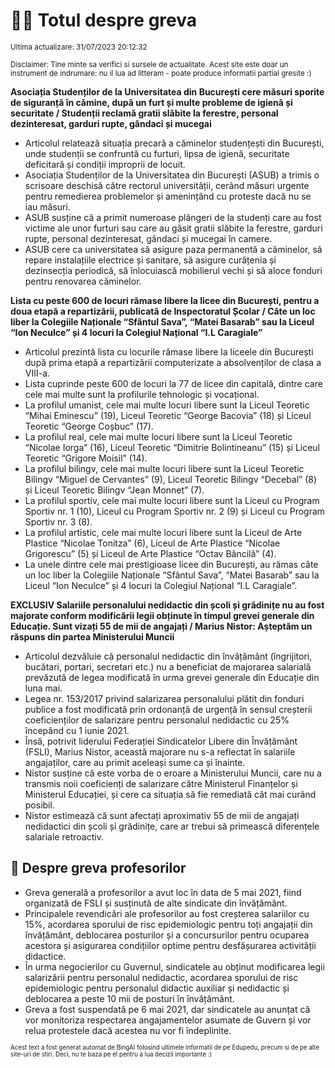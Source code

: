 # 👩‍🏫 Totul despre greva
<sub>Ultima actualizare: 31/07/2023 20:12:32</sub>

<sub>Disclaimer: Tine minte sa verifici si sursele de actualitate. Acest site este doar un instrument de indrumare: nu il lua ad litteram - poate produce informatii partial gresite :)</sub>

**Asociația Studenților de la Universitatea din București cere măsuri sporite de siguranță în cămine, după un furt și multe probleme de igienă și securitate / Studenții reclamă gratii slăbite la ferestre, personal dezinteresat, garduri rupte, gândaci și mucegai**

- Articolul relatează situația precară a căminelor studențești din București, unde studenții se confruntă cu furturi, lipsa de igienă, securitate deficitară și condiții improprii de locuit.
- Asociația Studenților de la Universitatea din București (ASUB) a trimis o scrisoare deschisă către rectorul universității, cerând măsuri urgente pentru remedierea problemelor și amenințând cu proteste dacă nu se iau măsuri.
- ASUB susține că a primit numeroase plângeri de la studenți care au fost victime ale unor furturi sau care au găsit gratii slăbite la ferestre, garduri rupte, personal dezinteresat, gândaci și mucegai în camere.
- ASUB cere ca universitatea să asigure paza permanentă a căminelor, să repare instalațiile electrice și sanitare, să asigure curățenia și dezinsecția periodică, să înlocuiască mobilierul vechi și să aloce fonduri pentru renovarea căminelor.

**Lista cu peste 600 de locuri rămase libere la licee din București, pentru a doua etapă a repartizării, publicată de Inspectoratul Școlar / Câte un loc liber la Colegiile Naționale “Sfântul Sava”, “Matei Basarab” sau la Liceul “Ion Neculce” și 4 locuri la Colegiul Național “I.L Caragiale”**

- Articolul prezintă lista cu locurile rămase libere la liceele din București după prima etapă a repartizării computerizate a absolvenților de clasa a VIII-a.
- Lista cuprinde peste 600 de locuri la 77 de licee din capitală, dintre care cele mai multe sunt la profilurile tehnologic și vocațional.
- La profilul umanist, cele mai multe locuri libere sunt la Liceul Teoretic “Mihai Eminescu” (19), Liceul Teoretic “George Bacovia” (18) și Liceul Teoretic “George Coșbuc” (17).
- La profilul real, cele mai multe locuri libere sunt la Liceul Teoretic “Nicolae Iorga” (16), Liceul Teoretic “Dimitrie Bolintineanu” (15) și Liceul Teoretic “Grigore Moisil” (14).
- La profilul bilingv, cele mai multe locuri libere sunt la Liceul Teoretic Bilingv “Miguel de Cervantes” (9), Liceul Teoretic Bilingv “Decebal” (8) și Liceul Teoretic Bilingv “Jean Monnet” (7).
- La profilul sportiv, cele mai multe locuri libere sunt la Liceul cu Program Sportiv nr. 1 (10), Liceul cu Program Sportiv nr. 2 (9) și Liceul cu Program Sportiv nr. 3 (8).
- La profilul artistic, cele mai multe locuri libere sunt la Liceul de Arte Plastice “Nicolae Tonitza” (6), Liceul de Arte Plastice “Nicolae Grigorescu” (5) și Liceul de Arte Plastice “Octav Băncilă” (4).
- La unele dintre cele mai prestigioase licee din București, au rămas câte un loc liber la Colegiile Naționale “Sfântul Sava”, “Matei Basarab” sau la Liceul “Ion Neculce” și 4 locuri la Colegiul Național “I.L Caragiale”.

**EXCLUSIV Salariile personalului nedidactic din școli și grădinițe nu au fost majorate conform modificării legii obținute în timpul grevei generale din Educație. Sunt vizați 55 de mii de angajați / Marius Nistor: Așteptăm un răspuns din partea Ministerului Muncii**

- Articolul dezvăluie că personalul nedidactic din învățământ (îngrijitori, bucătari, portari, secretari etc.) nu a beneficiat de majorarea salarială prevăzută de legea modificată în urma grevei generale din Educație din luna mai.
- Legea nr. 153/2017 privind salarizarea personalului plătit din fonduri publice a fost modificată prin ordonanță de urgență în sensul creșterii coeficienților de salarizare pentru personalul nedidactic cu 25% începând cu 1 iunie 2021.
- Însă, potrivit liderului Federației Sindicatelor Libere din Învățământ (FSLI), Marius Nistor, această majorare nu s-a reflectat în salariile angajaților, care au primit aceleași sume ca și înainte.
- Nistor susține că este vorba de o eroare a Ministerului Muncii, care nu a transmis noii coeficienți de salarizare către Ministerul Finanțelor și Ministerul Educației, și cere ca situația să fie remediată cât mai curând posibil.
- Nistor estimează că sunt afectați aproximativ 55 de mii de angajați nedidactici din școli și grădinițe, care ar trebui să primească diferențele salariale retroactiv.

## 🏫 Despre greva profesorilor

- Greva generală a profesorilor a avut loc în data de 5 mai 2021, fiind organizată de FSLI și susținută de alte sindicate din învățământ.
- Principalele revendicări ale profesorilor au fost creșterea salariilor cu 15%, acordarea sporului de risc epidemiologic pentru toți angajații din învățământ, deblocarea posturilor și a concursurilor pentru ocuparea acestora și asigurarea condițiilor optime pentru desfășurarea activității didactice.
- În urma negocierilor cu Guvernul, sindicatele au obținut modificarea legii salarizării pentru personalul nedidactic, acordarea sporului de risc epidemiologic pentru personalul didactic auxiliar și nedidactic și deblocarea a peste 10 mii de posturi în învățământ.
- Greva a fost suspendată pe 6 mai 2021, dar sindicatele au anunțat că vor monitoriza respectarea angajamentelor asumate de Guvern și vor relua protestele dacă acestea nu vor fi îndeplinite.


<sub><sub>Acest text a fost generat automat de BingAI folosind ultimele informatii de pe Edupedu, precum si de pe alte site-uri de stiri. Deci, nu te baza pe el pentru a lua decizii importante :)</sub></sub>